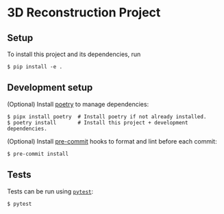 # 3D Reconstruction Project

## Setup

To install this project and its dependencies, run
```shell
$ pip install -e .
```

## Development setup

(Optional) Install [poetry](https://python-poetry.org/) to manage dependencies:
```shell
$ pipx install poetry  # Install poetry if not already installed.
$ poetry install       # Install this project + development dependencies.
```

(Optional) Install [pre-commit](https://pre-commit.com/) hooks to format and lint
before each commit:
```shell
$ pre-commit install
```

## Tests

Tests can be run using [`pytest`](https://docs.pytest.org):
```shell
$ pytest
```
